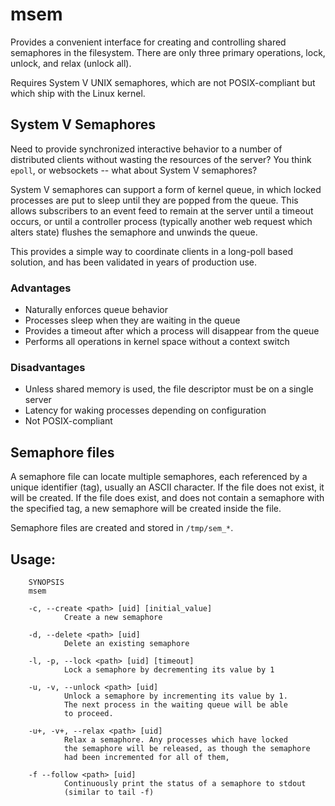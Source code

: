# msem

Provides a convenient interface for creating and controlling shared
semaphores in the filesystem. There are only three primary operations,
lock, unlock, and relax (unlock all).

Requires System V UNIX semaphores, which are not POSIX-compliant but
which ship with the Linux kernel.

## System V Semaphores
Need to provide synchronized interactive behavior to a number of distributed clients without wasting the resources of the server? You think `epoll`, or websockets -- what about System V semaphores?

System V semaphores can support a form of kernel queue, in which locked processes are put to sleep until they are popped from the queue. This allows subscribers to an event feed to remain at the server until a timeout occurs, or until a controller process (typically another web request which alters state) flushes the semaphore and unwinds the queue.

This provides a simple way to coordinate clients in a long-poll based solution, and has been validated in years of production use.

### Advantages
- Naturally enforces queue behavior
- Processes sleep when they are waiting in the queue
- Provides a timeout after which a process will disappear from the queue
- Performs all operations in kernel space without a context switch
### Disadvantages
- Unless shared memory is used, the file descriptor must be on a single server
- Latency for waking processes depending on configuration
- Not POSIX-compliant

## Semaphore files
A semaphore file can locate multiple semaphores, each referenced
by a unique identifier (tag), usually an ASCII character. If the
file does not exist, it will be created. If the file does exist,
and does not contain a semaphore with the specified tag, a new
semaphore will be created inside the file.

Semaphore files are created and stored in `/tmp/sem_*`.

## Usage:
        SYNOPSIS
        msem

        -c, --create <path> [uid] [initial_value]
                Create a new semaphore

        -d, --delete <path> [uid]
                Delete an existing semaphore

        -l, -p, --lock <path> [uid] [timeout]
                Lock a semaphore by decrementing its value by 1

        -u, -v, --unlock <path> [uid]
                Unlock a semaphore by incrementing its value by 1.
                The next process in the waiting queue will be able
                to proceed.

        -u+, -v+, --relax <path> [uid]
                Relax a semaphore. Any processes which have locked
                the semaphore will be released, as though the semaphore
                had been incremented for all of them,

        -f --follow <path> [uid]
                Continuously print the status of a semaphore to stdout
                (similar to tail -f)
